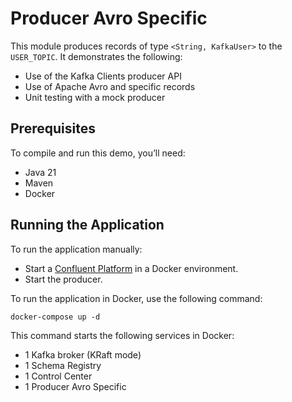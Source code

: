 # Producer Avro Specific

This module produces records of type `<String, KafkaUser>` to the `USER_TOPIC`.
It demonstrates the following:
- Use of the Kafka Clients producer API
- Use of Apache Avro and specific records
- Unit testing with a mock producer

## Prerequisites

To compile and run this demo, you’ll need:

- Java 21
- Maven
- Docker

## Running the Application

To run the application manually:

- Start a [Confluent Platform](https://docs.confluent.io/platform/current/quickstart/ce-docker-quickstart.html#step-1-download-and-start-cp) in a Docker environment.
- Start the producer.

To run the application in Docker, use the following command:

```console
docker-compose up -d
```

This command starts the following services in Docker:

- 1 Kafka broker (KRaft mode)
- 1 Schema Registry
- 1 Control Center
- 1 Producer Avro Specific
